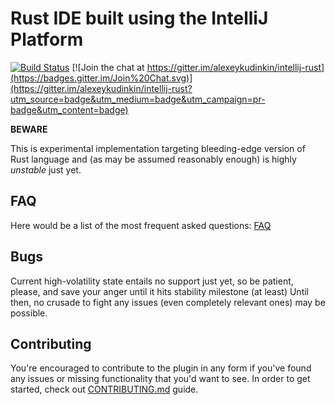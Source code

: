 # Rust IDE built using the IntelliJ Platform

[![Build Status](https://travis-ci.org/alexeykudinkin/intellij-rust.svg?branch=travis)](https://travis-ci.org/alexeykudinkin/intellij-rust) [![Join the chat at https://gitter.im/alexeykudinkin/intellij-rust](https://badges.gitter.im/Join%20Chat.svg)](https://gitter.im/alexeykudinkin/intellij-rust?utm_source=badge&utm_medium=badge&utm_campaign=pr-badge&utm_content=badge) 

**BEWARE**

This is experimental implementation targeting bleeding-edge version of Rust language and (as may be assumed reasonably enough) 
is highly *unstable* just yet.

## FAQ

Here would be a list of the most frequent asked questions: [FAQ](https://github.com/alexeykudinkin/intellij-rust/wiki/FAQ)
 
## Bugs

Current high-volatility state entails no support just yet, so be patient, please, and save your anger until it hits stability milestone (at least)
 Until then, no crusade to fight any issues (even completely relevant ones) may be possible.

## Contributing

You're encouraged to contribute to the plugin in any form if you've found any issues or missing
functionality that you'd want to see. In order to get started, check out
[CONTRIBUTING.md](CONTRIBUTING.md) guide.
